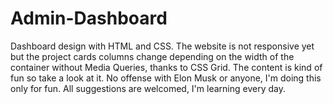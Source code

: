 # Admin-Dashboard
Dashboard design with HTML and CSS.
The website is not responsive yet but the project cards columns change depending on the width of the container without Media Queries, thanks to CSS Grid. The content is kind of fun so take a look at it. No offense with Elon Musk or anyone, I'm doing this only for fun. All suggestions are welcomed, I'm learning every day. 
